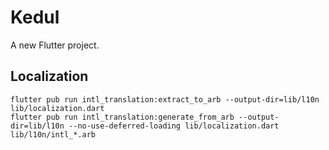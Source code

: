 # Kedul

A new Flutter project.

## Localization

```zshrc
flutter pub run intl_translation:extract_to_arb --output-dir=lib/l10n lib/localization.dart
flutter pub run intl_translation:generate_from_arb --output-dir=lib/l10n --no-use-deferred-loading lib/localization.dart lib/l10n/intl_*.arb
```
